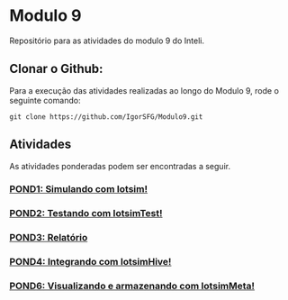 # Modulo 9
Repositório para as atividades do modulo 9 do Inteli.

## Clonar o Github:
Para a execução das atividades realizadas ao longo do Modulo 9, rode o seguinte comando:
```
git clone https://github.com/IgorSFG/Modulo9.git
```

## Atividades
As atividades ponderadas podem ser encontradas a seguir.

### [POND1: Simulando com Iotsim!](https://github.com/IgorSFG/Modulo9/tree/main/src/pond1)

### [POND2: Testando com IotsimTest!](https://github.com/IgorSFG/Modulo9/tree/main/src/pond2)

### [POND3: Relatório](https://github.com/IgorSFG/Modulo9/tree/main/src/pond3)

### [POND4: Integrando com IotsimHive!](https://github.com/IgorSFG/Modulo9/tree/main/src/pond4)

### [POND6: Visualizando e armazenando com IotsimMeta!](https://github.com/IgorSFG/Modulo9/tree/main/src/pond6)
